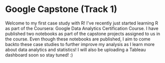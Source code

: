 # Google Capstone (Track 1)

Welcome to my first case study with R! I've recently just started learning R as part of the Coursera: Google Data Analytics Certification Course. I have published
two notebooks as part of the capstone projects assigned to us in the course. Even though these notebooks are published, I aim to come backto these case studies to
further improve my analysis as I learn more about data analytics and statistics! I will also be uploading a Tableau dashboard soon so stay tuned! :)
